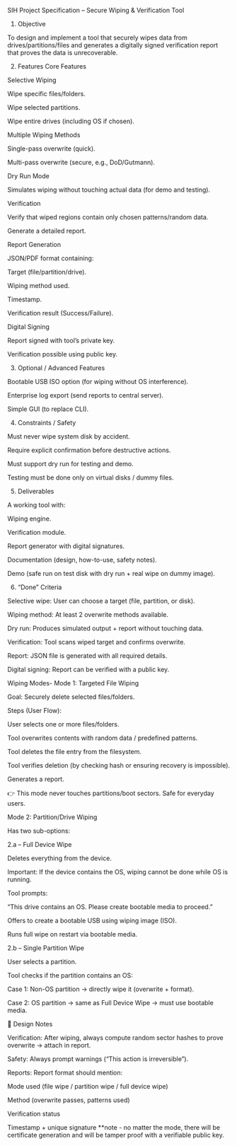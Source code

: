 SIH Project Specification – Secure Wiping & Verification Tool
1. Objective

To design and implement a tool that securely wipes data from drives/partitions/files and generates a digitally signed verification report that proves the data is unrecoverable.

2. Features
Core Features

Selective Wiping

Wipe specific files/folders.

Wipe selected partitions.

Wipe entire drives (including OS if chosen).

Multiple Wiping Methods

Single-pass overwrite (quick).

Multi-pass overwrite (secure, e.g., DoD/Gutmann).

Dry Run Mode

Simulates wiping without touching actual data (for demo and testing).

Verification

Verify that wiped regions contain only chosen patterns/random data.

Generate a detailed report.

Report Generation

JSON/PDF format containing:

Target (file/partition/drive).

Wiping method used.

Timestamp.

Verification result (Success/Failure).

Digital Signing

Report signed with tool’s private key.

Verification possible using public key.

3. Optional / Advanced Features

Bootable USB ISO option (for wiping without OS interference).

Enterprise log export (send reports to central server).

Simple GUI (to replace CLI).

4. Constraints / Safety

Must never wipe system disk by accident.

Require explicit confirmation before destructive actions.

Must support dry run for testing and demo.

Testing must be done only on virtual disks / dummy files.

5. Deliverables

A working tool with:

Wiping engine.

Verification module.

Report generator with digital signatures.

Documentation (design, how-to-use, safety notes).

Demo (safe run on test disk with dry run + real wipe on dummy image).

6. “Done” Criteria

Selective wipe: User can choose a target (file, partition, or disk).

Wiping method: At least 2 overwrite methods available.

Dry run: Produces simulated output + report without touching data.

Verification: Tool scans wiped target and confirms overwrite.

Report: JSON file is generated with all required details.

Digital signing: Report can be verified with a public key.












Wiping Modes-
Mode 1: Targeted File Wiping

Goal: Securely delete selected files/folders.

Steps (User Flow):

User selects one or more files/folders.

Tool overwrites contents with random data / predefined patterns.

Tool deletes the file entry from the filesystem.

Tool verifies deletion (by checking hash or ensuring recovery is impossible).

Generates a report.

👉 This mode never touches partitions/boot sectors. Safe for everyday users.

Mode 2: Partition/Drive Wiping

Has two sub-options:

2.a – Full Device Wipe

Deletes everything from the device.

Important: If the device contains the OS, wiping cannot be done while OS is running.

Tool prompts:

“This drive contains an OS. Please create bootable media to proceed.”

Offers to create a bootable USB using wiping image (ISO).

Runs full wipe on restart via bootable media.

2.b – Single Partition Wipe

User selects a partition.

Tool checks if the partition contains an OS:

Case 1: Non-OS partition → directly wipe it (overwrite + format).

Case 2: OS partition → same as Full Device Wipe → must use bootable media.

🔑 Design Notes

Verification: After wiping, always compute random sector hashes to prove overwrite → attach in report.

Safety: Always prompt warnings (“This action is irreversible”).

Reports: Report format should mention:

Mode used (file wipe / partition wipe / full device wipe)

Method (overwrite passes, patterns used)

Verification status

Timestamp + unique signature
**note - no matter the mode, there will be certificate generation and will be tamper proof with a verifiable public key.
